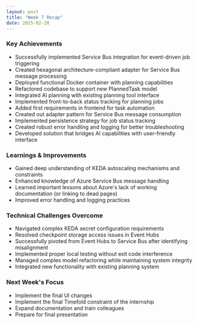 ```yaml
---
layout: post
title: "Week 7 Recap"
date: 2025-02-28
---
```


### Key Achievements

- Successfully implemented Service Bus integration for event-driven job triggering
- Created hexagonal architecture-compliant adapter for Service Bus message processing
- Deployed functional Docker container with planning capabilities
- Refactored codebase to support new PlannedTask model
- Integrated AI planning with existing planning tool interface
- Implemented front-to-back status tracking for planning jobs
- Added first requirements in frontend for task automation
- Created out adapter pattern for Service Bus message consumption
- Implemented persistence strategy for job status tracking
- Created robust error handling and logging for better troubleshooting
- Developed solution that bridges AI capabilities with user-friendly interface

### Learnings & Improvements

- Gained deep understanding of KEDA autoscaling mechanisms and constraints
- Enhanced knowledge of Azure Service Bus message handling
- Learned important lessons about Azure's lack of working
documentation (or linking to dead pages)
- Improved error handling and logging practices

### Technical Challenges Overcome

- Navigated complex KEDA secret configuration requirements
- Resolved checkpoint storage access issues in Event Hubs
- Successfully pivoted from Event Hubs to Service Bus after identifying misalignment
- Implemented proper local testing without exit code interference
- Managed complex model refactoring while maintaining system integrity
- Integrated new functionality with existing planning system

### Next Week's Focus

- Implement the final UI changes
- Implement the final Timefold constraint of the internship
- Expand documentation and train colleagues
- Prepare for final presentation

